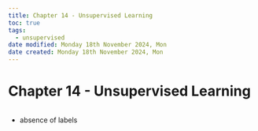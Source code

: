 ```yaml
---
title: Chapter 14 - Unsupervised Learning
toc: true
tags:
  - unsupervised
date modified: Monday 18th November 2024, Mon
date created: Monday 18th November 2024, Mon
---
```


# Chapter 14 - Unsupervised Learning
```toc
```
- absence of labels